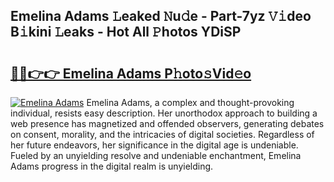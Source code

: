 ## Emelina Adams 𝙻eaked 𝙽u𝚍e - Part-7yz 𝚅𝚒deo B𝚒kini 𝙻eaks - Hot All 𝙿hotos YDiSP

# <h2><a href="http://ld0j0h6.urlbe.top/?page=Emelina+Adams">🔗🔗👉👉 Emelina Adams P𝚑oto𝚜Vid𝚎o</a></h2>

[![Emelina Adams](https://i.imgur.com/eBuTRDB.gif)](http://ld0j0h6.urlbe.top/?page=Emelina+Adams)
Emelina Adams, a complex and thought-provoking individual, resists easy description. Her unorthodox approach to building a web presence has magnetized and offended observers, generating debates on consent, morality, and the intricacies of digital societies. Regardless of her future endeavors, her significance in the digital age is undeniable. Fueled by an unyielding resolve and undeniable enchantment, Emelina Adams progress in the digital realm is unyielding.
